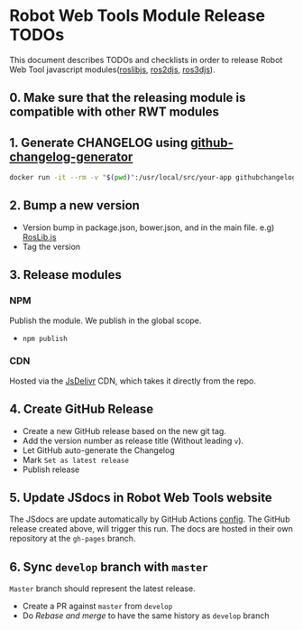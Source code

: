 # Robot Web Tools Module Release TODOs

This document describes TODOs and checklists in order to release
Robot Web Tool javascript modules([roslibjs](https://github.com/RobotWebTools/roslibjs), [ros2djs](https://github.com/RobotWebTools/ros2djs), [ros3djs](https://github.com/RobotWebTools/ros3djs)).

## 0. Make sure that the releasing module is compatible with other RWT modules

## 1. Generate CHANGELOG using [github-changelog-generator](https://github.com/github-changelog-generator/github-changelog-generator)

```bash
docker run -it --rm -v "$(pwd)":/usr/local/src/your-app githubchangeloggenerator/github-changelog-generator -u robotwebtools -p <PACKAGE_NAME> --usernames-as-github-logins --simple-list --no-issues --date-format "%Y-%m-%d %H:%M %z" -t <YOUR_GITHUB_TOKEN>
```

## 2. Bump a new version

* Version bump in package.json, bower.json, and in the main file. e.g) [RosLib.js](src/RosLib.js)
* Tag the version

## 3. Release modules

### NPM

Publish the module. We publish in the global scope.

* `npm publish`

### CDN

Hosted via the [JsDelivr](https://www.jsdelivr.com/) CDN, which takes it directly from the repo.

## 4. Create GitHub Release

* Create a new GitHub release based on the new git tag.
* Add the version number as release title (Without leading `v`).
* Let GitHub auto-generate the Changelog
* Mark `Set as latest release`
* Publish release

## 5. Update JSdocs in Robot Web Tools website

The JSdocs are update automatically by GitHub Actions [config](.github/workflows/docs.yml). The GitHub release created above, will trigger this run. The docs are hosted in their own repository at the `gh-pages` branch.

## 6. Sync `develop` branch with `master`

`Master` branch should represent the latest release.

* Create a PR against `master` from `develop`
* Do *Rebase and merge* to have the same history as `develop` branch
